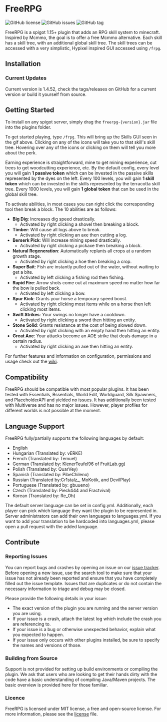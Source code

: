 # FreeRPG

![GitHub license](https://img.shields.io/github/license/AdvancedWipe/Minecraft_FreeRPG_1.16.svg)
![GitHub issues](https://img.shields.io/github/issues/AdvancedWipe/Minecraft_FreeRPG_1.16.svg)
![GitHub tag](https://img.shields.io/github/tag/AdvancedWipe/Minecraft_FreeRPG_1.16.svg)

FreeRPG is a spigot 1.15+ plugin that adds an RPG skill system to minecraft. Inspired by Mcmmo, the
goal is to offer a free Mcmmo alternative. Each skill has a skill tree, with an additional global
skill tree. The skill trees can be accessed with a very simplistic, Hypixel inspired GUI accessed
using ``/frpg``.

## Installation

### Current Updates

Current version is 1.4.52, check the tags/releases on GitHub for a current version or build it
yourself from source.

## Getting Started

To install on any spigot server, simply drag the ``freerpg-{version}.jar`` file into the plugins
folder.

To get started playing, type ``/frpg``. This will bring up the Skills GUI seen in the gif above.
Clicking on any of the icons will take you to that skill's skill tree. Hovering over any of the
icons or clicking on them will tell you more about the perk.

Earning experience is straightforward, mine to get mining experience, cut trees to get woodcutting
experience, etc. By the default config, every level you will gain **1 passive token** which can be
invested in the passive skills represented by the dyes on the left. Every 100 levels, you will
gain **1 skill token** which can be invested in the skills represented by the terracotta skill tree.
Every 1000 levels, you will gain **1 global token** that can be used in the global skill tree.

To activate abilities, in most cases you can right click the corresponding tool then break a block.
The 10 abilities are as follows:

* **Big Dig**: Increases dig speed drastically.
    * Activated by right clicking a shovel then breaking a block.
* **Timber**: Will cause all logs above to break.
    * Activated by right clicking an axe then cutting a log.
* **Berserk Pick**: Will increase mining speed drastically.
    * Activated by right clicking a pickaxe then breaking a block.
* **Natural Regeneration**: Automatically replants all crops at a random growth stage.
    * Activated by right clicking a hoe then breaking a crop.
* **Super Bait**: Fish are instantly pulled out of the water, without waiting to get a bite.
    * Activated by left clicking a fishing rod then fishing.
* **Rapid Fire**: Arrow shots come out at maximum speed no matter how far the bow is pulled back.
    * Activated by left clicking a bow.
* **Spur Kick**: Grants your horse a temporary speed boost.
    * Activated by right clicking most items while on a horse then left clicking most items.
* **Swift Strikes**: Your swings no longer have a cooldown.
    * Activated by right clicking a sword then hitting an entity.
* **Stone Solid**: Grants resistance at the cost of being slowed down.
    * Activated by right clicking with an empty hand then hitting an entity.
* **Great Axe**: Your attacks become an AOE strike that deals damage in a certain radius.
    * Activated by right clicking an axe then hitting an entity.

For further features and information on configuration, permissions and usage check out
the [wiki](https://github.com/AdvancedWipe/Minecraft_FreeRPG_1.16/wiki).

## Compatibility

FreeRPG should be compatible with most popular plugins. It has been tested with Essentials,
Bssentials, World Edit, Worldguard, Silk Spawners, and PlaceholderAPI and yielded no issues. It has
additionally been tested with Multiverse and has no major issues. However, player profiles for
different worlds is not possible at the moment.

## Language Support

FreeRPG fully/partially supports the following languages by default:

- English
- Hungarian (Translated by: vERKE)
- French (Translated by: Temuel)
- German (Translated by: KlenerTeufel96 of FruitLab.gg)
- Polish (Translated by: QuarVey)
- Spanish (Translated by: PibeChileno)
- Russian (Translated by:Cr1stalz_, MoKotik, and DevilPlay)
- Portuguese (Translated by: gbuueno)
- Czech (Translated by: Pieck444 and Fractvival)
- Korean (Translated by: Re_Oh)

The default server language can be set in config.yml. Additionally, each player can pick which
language they want the plugin to be represented in. Server administrators can add their own
languages to languages.yml. If you want to add your translation to be hardcoded into languages.yml,
please open a pull request with the added language.

## Contribute

### Reporting Issues

You can report bugs and crashes by opening an issue on
our [issue tracker](https://github.com/AdvancedWipe/Minecraft_FreeRPG_1.16/issues). Before opening a
new issue, use the search tool to make sure that your issue has not already been reported and ensure
that you have completely filled out the issue template. Issues that are duplicates or do not contain
the necessary information to triage and debug may be closed.

Please provide the following details in your issue:

* The exact version of the plugin you are running and the server version you are using.
* If your issue is a crash, attach the latest log which include the crash you are referencing to.
* If your issue is a bug or otherwise unexpected behavior, explain what you expected to happen.
* If your issue only occurs with other plugins installed, be sure to specify the names and versions
  of those.

### Building from Source

Support is not provided for setting up build environments or compiling the plugin. We ask that users
who are looking to get their hands dirty with the code have a basic understanding of compiling
Java/Maven projects. The basic overview is provided here for those familiar.

### Licence

FreeRPG is licensed under MIT license, a free and open-source license. For more information, please
see the [license](LICENSE) file.
